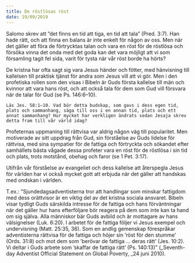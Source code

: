 ```yaml
---
title: De röstlösas röst
date: 19/09/2019
---
```


Salomo skrev att ”det finns en tid att tiga, en tid att tala” (Pred. 3:7). Han hade rätt, och att finna en balans är inte enkelt för någon av oss. Men när det gäller att föra de förtrycktas talan och vara en röst för de röstlösa och försöka vinna det onda med det goda kan det vara möjligt att vi som församling tagit fel sida, varit för tysta när vår röst borde ha hörts?

De kristna har ofta sagt sig vara Jesus händer och fötter, med hänvisning till kallelsen till praktisk tjänst för andra som Jesus vill att vi gör. Men i den profetiska rollen som den visas i Bibeln är Guds första kallelse till män och kvinnor att vara hans röst, och att också tala för dem som Gud vill försvara när de talar för Gud (se Ps. 146:6–10).

`Läs Jes. 58:1–10. Vad bör detta budskap, som gavs i dess egen tid, plats och sammanhang, säga till oss i en annan tid, plats och ett annat sammanhang? Hur mycket har verkligen ändrats sedan Jesaja skrev detta fram till vår värld idag?`

Profeternas uppmaning till rättvisa var aldrig någon väg till popularitet. Men motiverade av sitt uppdrag från Gud, sin förståelse av Guds lidelse för rättvisa, med sina sympatier för de fattiga och förtryckta och sökandet efter samhällets bästa vågade dessa profeter vara en röst för de röstlösa i sin tid och plats, trots motstånd, obehag och faror (se 1 Pet. 3:17). 

Utifrån vår förståelse av evangeliet och dess kallelse att återspegla Jesus för världen har vi också mycket gott att erbjuda när det gäller att handskas med ondskan i världen.

T.ex.: ”Sjundedagsadventisterna tror att handlingar som minskar fattigdom med dess orättvisor är en viktig del av det kristna sociala ansvaret. Bibeln visar tydligt Guds särskilda intresse för de fattiga och hans förväntningar när det gäller hur hans efterföljare bör reagera på dem som inte kan ta hand om sig själva. Alla människor bär Guds avbild och är mottagare av hans välsignelser (Luk. 6:20). I arbetet för de fattiga följer vi Jesus exempel och undervisning (Matt. 25:35, 36). Som en andlig gemenskap förespråkar adventisterna rättvisa för de fattiga och höjer sin ’röst för den stumme’ (Ords. 31:8) och mot dem som ’berövar de fattiga … deras rätt’ (Jes. 10:2). Vi deltar i Guds arbete som ’skaffar de fattiga rätt’ (Ps. 140:13)” (_Seventh-day Adventist Official Statement on Global Poverty, _24 juni 2010).